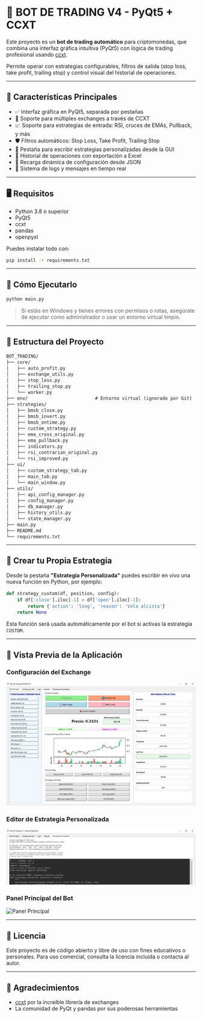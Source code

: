 # 🤖 BOT DE TRADING V4 - PyQt5 + CCXT

Este proyecto es un **bot de trading automático** para criptomonedas, que combina una interfaz gráfica intuitiva (PyQt5) con lógica de trading profesional usando [ccxt](https://github.com/ccxt/ccxt).

Permite operar con estrategias configurables, filtros de salida (stop loss, take profit, trailing stop) y control visual del historial de operaciones.

---

## 🧠 Características Principales

- ✅ Interfaz gráfica en PyQt5, separada por pestañas
- 🔐 Soporte para múltiples exchanges a través de CCXT
- 📈 Soporte para estrategias de entrada: RSI, cruces de EMAs, Pullback, y más
- 🛡️ Filtros automáticos: Stop Loss, Take Profit, Trailing Stop
- 🧩 Pestaña para escribir estrategias personalizadas desde la GUI
- 💾 Historial de operaciones con exportación a Excel
- 🔄 Recarga dinámica de configuración desde JSON
- 💬 Sistema de logs y mensajes en tiempo real

---

## 🖥️ Requisitos

- Python 3.8 o superior
- PyQt5
- ccxt
- pandas
- openpyxl

Puedes instalar todo con:

```bash
pip install -r requirements.txt
```

---

## 🚀 Cómo Ejecutarlo

```bash
python main.py
```

> Si estás en Windows y tienes errores con permisos o rutas, asegúrate de ejecutar como administrador o usar un entorno virtual limpio.

---

## 📁 Estructura del Proyecto

```text
BOT_TRADING/
├── core/
│   ├── auto_profit.py
│   ├── exchange_utils.py
│   ├── stop_loss.py
│   ├── trailing_stop.py
│   └── worker.py
├── env/                         # Entorno virtual (ignorado por Git)
├── strategies/
│   ├── bmsb_close.py
│   ├── bmsb_invert.py
│   ├── bmsb_ontime.py
│   ├── custom_strategy.py
│   ├── ema_cross_original.py
│   ├── ema_pullback.py
│   ├── indicators.py
│   ├── rsi_contrarian_original.py
│   └── rsi_improved.py
├── ui/
│   ├── custom_strategy_tab.py
│   ├── main_tab.py
│   └── main_window.py
├── utils/
│   ├── api_config_manager.py
│   ├── config_manager.py
│   ├── db_manager.py
│   ├── history_utils.py
│   └── state_manager.py
├── main.py
├── README.md
└── requirements.txt
```

---

## 🧠 Crear tu Propia Estrategia

Desde la pestaña **"Estrategia Personalizada"** puedes escribir en vivo una nueva función en Python, por ejemplo:

```python
def strategy_custom(df, position, config):
    if df['close'].iloc[-1] > df['open'].iloc[-1]:
        return {'action': 'long', 'reason': 'Vela alcista'}
    return None
```

Esta función será usada automáticamente por el bot si activas la estrategia `CUSTOM`.

---

## 📸 Vista Previa de la Aplicación

### Configuración del Exchange
![Configuración API](imagenes/portada.jpg)

### Editor de Estrategia Personalizada
![Estrategia Personalizada](imagenes/estrategia_p.jpg)

### Panel Principal del Bot
![Panel Principal](imagenes/main.jpg)

---

## 📜 Licencia

Este proyecto es de código abierto y libre de uso con fines educativos o personales. Para uso comercial, consulta la licencia incluida o contacta al autor.

---

## 🙌 Agradecimientos

- [ccxt](https://github.com/ccxt/ccxt) por la increíble librería de exchanges
- La comunidad de PyQt y pandas por sus poderosas herramientas
